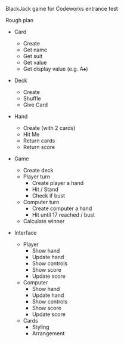 BlackJack game for Codeworks entrance test

Rough plan

- Card
    - Create 
    - Get name
    - Get suit
    - Get value
    - Get display value (e.g. A♠)

- Deck
    - Create
    - Shuffle
    - Give Card

- Hand
    - Create (with 2 cards)
    - Hit Me
    - Return cards
    - Return score

- Game
    - Create deck
    - Player turn
        - Create player a hand
        - Hit / Stand
        - Check if bust
    - Computer turn
        - Create computer a hand
        - Hit until 17 reached / bust
    - Calculate winner

- Interface
	- Player
		- Show hand
		- Update hand
		- Show controls
		- Show score
		- Update score
	- Computer
		- Show hand
		- Update hand
		- Show controls
		- Show score
		- Update score
	- Cards
		- Styling
		- Arrangement
		